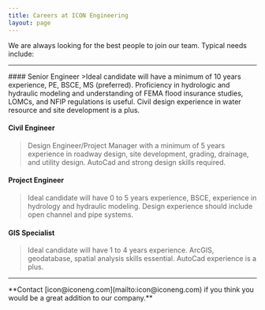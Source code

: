 ```yaml
---
title: Careers at ICON Engineering
layout: page
---
```


We are always looking for the best people to join our team. Typical needs include:  

<hr>
#### Senior Engineer
>Ideal candidate will have a minimum of 10 years experience, PE, BSCE, MS (preferred). Proficiency in hydrologic and hydraulic modeling and understanding of FEMA flood insurance studies, LOMCs, and NFIP regulations is useful. Civil design experience in water resource and site development is a plus.

#### Civil Engineer
>Design Engineer/Project Manager with a minimum of 5 years experience in roadway design, site development, grading, drainage, and utility design. AutoCad and strong design skills required.

#### Project Engineer
>Ideal candidate will have 0 to 5 years experience, BSCE, experience in hydrology and hydraulic modeling. Design experience should include open channel and pipe systems.

#### GIS Specialist
>Ideal candidate will have 1 to 4 years experience. ArcGIS, geodatabase, spatial analysis skills essential. AutoCad experience is a plus.

<hr>
**Contact [icon@iconeng.com](mailto:icon@iconeng.com) if you think you would be a great addition to our company.**
